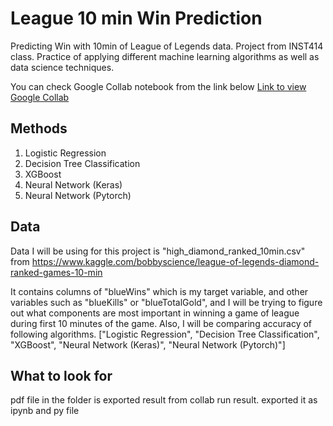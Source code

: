 # League 10 min Win Prediction
Predicting Win with 10min of League of Legends data.
Project from INST414 class. Practice of applying different machine learning algorithms as well as data science techniques. 

You can check Google Collab notebook from the link below
[Link to view Google Collab](https://colab.research.google.com/drive/1gpKHAXsWSswkTX9NWhskg4x_ZELY4_ns?usp=sharing)

## Methods
1. Logistic Regression
2. Decision Tree Classification
3. XGBoost
4. Neural Network (Keras)
5. Neural Network (Pytorch)

## Data
Data I will be using for this project is "high_diamond_ranked_10min.csv" from https://www.kaggle.com/bobbyscience/league-of-legends-diamond-ranked-games-10-min

It contains columns of "blueWins" which is my target variable, and other variables such as "blueKills" or "blueTotalGold", and I will be trying to figure out what components are most important in winning a game of league during first 10 minutes of the game. Also, I will be comparing accuracy of following algorithms. ["Logistic Regression", "Decision Tree Classification", "XGBoost", "Neural Network (Keras)", "Neural Network (Pytorch)"]

## What to look for
pdf file in the folder is exported result from collab run result.
exported it as ipynb and py file
